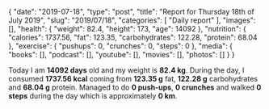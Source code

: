 {
    "date": "2019-07-18",
    "type": "post",
    "title": "Report for Thursday 18th of July 2019",
    "slug": "2019\/07\/18",
    "categories": [
        "Daily report"
    ],
    "images": [],
    "health": {
        "weight": 82.4,
        "height": 173,
        "age": 14092
    },
    "nutrition": {
        "calories": 1737.56,
        "fat": 123.35,
        "carbohydrates": 122.28,
        "protein": 68.04
    },
    "exercise": {
        "pushups": 0,
        "crunches": 0,
        "steps": 0
    },
    "media": {
        "books": [],
        "podcast": [],
        "youtube": [],
        "movies": [],
        "photos": []
    }
}

Today I am <strong>14092 days</strong> old and my weight is <strong>82.4 kg</strong>. During the day, I consumed <strong>1737.56 kcal</strong> coming from <strong>123.35 g</strong> fat, <strong>122.28 g</strong> carbohydrates and <strong>68.04 g</strong> protein. Managed to do <strong>0 push-ups</strong>, <strong>0 crunches</strong> and walked <strong>0 steps</strong> during the day which is approximately <strong>0 km</strong>.